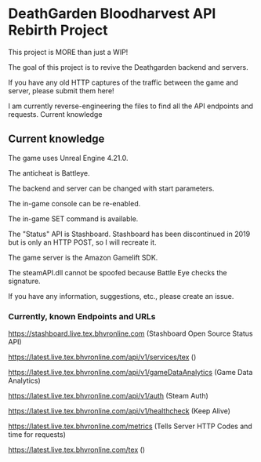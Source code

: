 
# DeathGarden Bloodharvest API Rebirth Project

This project is MORE than just a WIP!

The goal of this project is to revive the Deathgarden backend and servers.

If you have any old HTTP captures of the traffic between the game and server, please submit them here!

I am currently reverse-engineering the files to find all the API endpoints and requests.
Current knowledge

## Current knowledge

The game uses Unreal Engine 4.21.0.

The anticheat is Battleye.

The backend and server can be changed with start parameters.

The in-game console can be re-enabled.

The in-game SET command is available.

The "Status" API is Stashboard. Stashboard has been discontinued in 2019 but is only an HTTP POST, so I will recreate it.

The game server is the Amazon Gamelift SDK.

The steamAPI.dll cannot be spoofed because Battle Eye checks the signature.

If you have any information, suggestions, etc., please create an issue.

### Currently, known Endpoints and URLs

https://stashboard.live.tex.bhvronline.com  (Stashboard Open Source Status API)

https://latest.live.tex.bhvronline.com/api/v1/services/tex  ()

https://latest.live.tex.bhvronline.com/api/v1/gameDataAnalytics (Game Data Analytics)

https://latest.live.tex.bhvronline.com/api/v1/auth  (Steam Auth)

https://latest.live.tex.bhvronline.com/api/v1/healthcheck   (Keep Alive)

https://latest.live.tex.bhvronline.com/metrics  (Tells Server HTTP Codes and time for requests)

https://latest.live.tex.bhvronline.com/tex  ()
